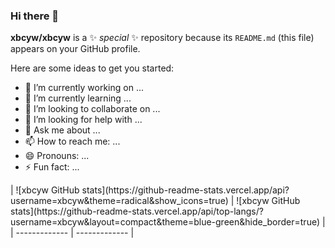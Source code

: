 ### Hi there 👋


**xbcyw/xbcyw** is a ✨ _special_ ✨ repository because its `README.md` (this file) appears on your GitHub profile.

Here are some ideas to get you started:

- 🔭 I’m currently working on ...
- 🌱 I’m currently learning ...
- 👯 I’m looking to collaborate on ...
- 🤔 I’m looking for help with ...
- 💬 Ask me about ...
- 📫 How to reach me: ...
- 😄 Pronouns: ...
- ⚡ Fun fact: ...
<p>
| ![xbcyw GitHub stats](https://github-readme-stats.vercel.app/api?username=xbcyw&theme=radical&show_icons=true) | ![xbcyw GitHub stats](https://github-readme-stats.vercel.app/api/top-langs/?username=xbcyw&layout=compact&theme=blue-green&hide_border=true) | 
| ------------- | ------------- |
</p>

<br />



